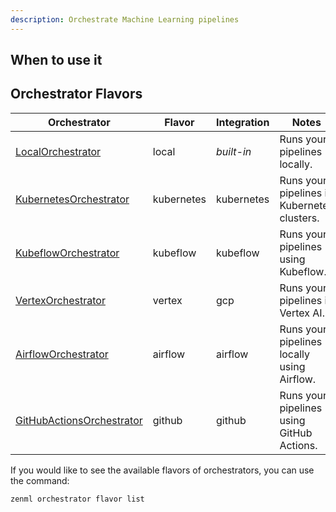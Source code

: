 ```yaml
---
description: Orchestrate Machine Learning pipelines
---
```


## When to use it

## Orchestrator Flavors


| Orchestrator         | Flavor    | Integration    | Notes |
|----------------------------|-----------|----------------|-------------|
| [LocalOrchestrator](./local.md)   | local   | _built-in_     | Runs your pipelines locally. |
| [KubernetesOrchestrator](./kubernetes.md) | kubernetes | kubernetes     | Runs your pipelines in Kubernetes clusters. |
| [KubeflowOrchestrator](./kubeflow.md)       | kubeflow       | kubeflow     | Runs your pipelines using Kubeflow. |
| [VertexOrchestrator](./gcloud_vertexai.md)     | vertex     | gcp     | Runs your pipelines in Vertex AI. |
| [AirflowOrchestrator](./airflow.md)    | airflow    | airflow     | Runs your pipelines locally using Airflow. |
| [GitHubActionsOrchestrator](./github_actions.md)    | github    | github     | Runs your pipelines using GitHub Actions. |

If you would like to see the available flavors of orchestrators, you can 
use the command:

```shell
zenml orchestrator flavor list
```

<!-- The orchestrator is one of the most critical components of your stack, as it
defines where the actual pipeline job runs. It controls how and where each
individual step within a pipeline is executed. Therefore, the orchestrator can
be used to great effect to scale jobs into production. -->


<!-- # Run your Pipeline on Kubeflow

[Kubeflow Pipelines](https://www.kubeflow.org/docs/components/pipelines/introduction/) is a pipeline orchestrator built for machine learning workflows. When developing ML models, you probably develop [your pipelines](../extending-zenml/getting-started.md#pipeline) on your local machine initially as this allows for quicker iteration and debugging. However, at a certain point when you are finished with its design, you might want to transition to a more production-ready setting and deploy the pipeline to a more robust environment.

You can watch a tutorial video of an example that uses a Kubeflow Pipelines stack [here](https://www.youtube.com/watch?v=b5TXRYkdL3w):

{% embed url="https://www.youtube.com/watch?v=b5TXRYkdL3w" %}

Or you can also check out our example of this [here](https://github.com/zenml-io/zenml/tree/main/examples/kubeflow_pipelines_orchestration) .

You could also easily pull it into your local environment like this:

```shell
zenml example pull kubeflow_pipelines_orchestration
```

If you don't want to manually set things up, feel free to run it with this command:

```shell
zenml example run kubeflow_pipelines_orchestration
```

### Pre-requisites

In order to run go from basic orchestration to using Kubeflow, we have to install a few tools that allow ZenML to spin up a local Kubeflow Pipelines setup:

* [K3D](https://k3d.io/v5.2.1/#installation) to spin up a local Kubernetes cluster
* The Kubernetes command-line tool [Kubectl](https://kubernetes.io/docs/tasks/tools/#kubectl) to deploy Kubeflow Pipelines
* [Docker](https://docs.docker.com/get-docker/) to build Docker images that run your pipeline in Kubernetes pods

{% hint style="warning" %}
The local Kubeflow Pipelines deployment requires more than 2 GB of RAM, so if you're using Docker Desktop make sure to update the resource limits in the preferences.
{% endhint %}

### Installation

Next, we will install all packages that are required for ZenML to run on Kubeflow Pipelines:

```bash
zenml integration install kubeflow
```

### Create a local Kubeflow Pipelines Stack

A [Stack](../core-concepts.md#stack) is the configuration of the
surrounding infrastructure where ZenML pipelines
are run and managed. For now, a `Stack` consists of:

* [A metadata store](../core-concepts.md#metadata-store): To store
  metadata like parameters and artifact URIs.
* [An artifact store](../core-concepts.md#artifact-store): To store
  interim data which is returned from steps.
* [An orchestrator](../core-concepts.md#orchestrator): A service
  that actually kicks off and runs each step of the pipeline.
* An
  optional [container registry](../core-concepts.md#container-registry):
  To store Docker images that are created to run your pipeline.

When you did `zenml init` at the start of this guide, a default `local_stack` was created with local versions of all of these. In order to see the stack you can check it out in the command line:

```bash
zenml stack list
```

Output:

```
┏━━━━━━━━┯━━━━━━━━━━━━━━━━━━━━━━┯━━━━━━━━━━━━━━━━┯━━━━━━━━━━━━━━━━┯━━━━━━━━━━━━━━━━━━━━━━┯━━━━━━━━━━━━━━━━━━━━┯━━━━━━━━━━━━━━━━┓
┃ ACTIVE │ STACK NAME           │ ARTIFACT_STORE │ METADATA_STORE │ ORCHESTRATOR         │ CONTAINER_REGISTRY │ MODEL_DEPLOYER ┃
┠────────┼──────────────────────┼────────────────┼────────────────┼──────────────────────┼────────────────────┼────────────────┨
┃   👉   │ default              │ default        │ default        │ default              │                    │                ┃
┗━━━━━━━━┷━━━━━━━━━━━━━━━━━━━━━━┷━━━━━━━━━━━━━━━━┷━━━━━━━━━━━━━━━━┷━━━━━━━━━━━━━━━━━━━━━━┷━━━━━━━━━━━━━━━━━━━━┷━━━━━━━━━━━━━━━━┛
```

![Your local stack when you start.](../assets/localstack.png)

Let's stick with the default metadata and artifact stores for now and create a stack with a Kubeflow orchestrator and a default local container registry:

```bash
# Make sure to create the local registry on port 5000 for it to work 
zenml container-registry register local_registry --flavor=default --uri=localhost:5000 
zenml orchestrator register kubeflow_orchestrator --flavor=kubeflow
zenml stack register local_kubeflow_stack \
    -m default \
    -a default \
    -o kubeflow_orchestrator \
    -c local_registry

# Activate the newly-created stack
zenml stack set local_kubeflow_stack
```

Output:

```bash
Container registry `local_registry` successfully registered!
Orchestrator `kubeflow_orchestrator` successfully registered!
Stack `local_kubeflow_stack` successfully registered!
Active stack: local_kubeflow_stack
```

![Your stack with a Kubeflow Pipelines Orchestrator](../assets/localstack-with-kubeflow-orchestrator.png)

{% hint style="warning" %}
In a real-world production setting we would also switch to something like a MySQL-based metadata store and an Azure-, GCP-, or S3-based artifact store. We have just skipped that part to keep everything in one machine to make it a bit easier to run this guide.
{% endhint %}

### Start up Kubeflow Pipelines locally

ZenML takes care of setting up and configuring the local Kubeflow Pipelines deployment. All we need to do is run:

```bash
zenml stack up
```

When the setup is finished, you should see a local URL which you can access in your browser and take a look at the Kubeflow Pipelines UI. (Note: depending on your hardware and computer, this could take a few minutes to run to completion.)

### Run the pipeline

There is one minor change we need to make to run a pipeline: we need to specify the Python package requirements that ZenML should install inside the Docker image it creates for you. We do that by passing a file path as a parameter to the `@pipeline` decorator:

```python
@pipeline(requirements="path_to_requirements.txt")
def mnist_pipeline(...)
```

Additionally, you might also want to define a `.dockerignore` to make sure only relevant parts of your project are added to the Docker images that are used for Kubeflow Pipelines. Make sure to not add the `.zen` folder to the `.dockerignore`.

```python
@pipeline(requirements="path_to_requirements.txt",
          dockerignore_file="path_to_dockerignore")
def mnist_pipeline(...)
```

We can now run the pipeline by executing the Python script:

```bash
python run.py
```

Even though the pipeline script is essentially the same, the output will be a lot different from last time. ZenML will detect that `local_kubeflow_stack` is the active stack, and do the following:

* Build a Docker image containing all the necessary Python packages and files
* Push the Docker image to the local container registry
* Schedule a pipeline run in Kubeflow Pipelines

Once the script is finished, you should be able to see the pipeline run at this local URL: [http://localhost:8080/#/runs](http://localhost:8080/#/runs).

### Clean up

Once you're done experimenting, you can delete the local Kubeflow cluster and all associated resources by calling:

```bash
zenml stack down --force
```

### Run the same pipeline on Kubeflow Pipelines deployed to the cloud

You can now run the same pipeline in Kubeflow Pipelines deployed to a cluster on the cloud. Refer to the Cloud Pipelines Deployment Guide [here](execute-pipelines-in-cloud.md) to know more and follow along!

## Conclusion

If you made it this far, congratulations! You're one step closer to being production-ready with your ML workflows! Here is what we achieved in this entire guide:

* Experimented locally and built-up an ML pipeline.
* Transitioned to production by deploying a continuously training pipeline on newly arriving data.
* All the while retained complete lineage and tracking over parameters, data, code, and metadata.

### Keep going!

There are lot's more things you do in production that you might consider adding to your workflows:

* Adding a step
  to [automatically deploy the models](../extending-zenml/model-deployers.md) to
  a REST endpoint.
* Setting
  up [a drift detection and validation step](perform-drift-detection.md)
  to test models before deploying.
* [Using a secrets manager](manage-your-secrets.md) to store secret keys
  for use in your pipelines.

ZenML will help with all of these and more. Check out our other guides to learn more! -->
